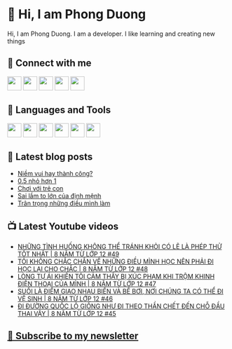 # 👋 Hi, I am Phong Duong

Hi, I am Phong Duong. I am a developer. I like learning and creating new things

## 🔗 Connect with me
[<img height="32" width="32" src="https://cdn.jsdelivr.net/npm/simple-icons@v3/icons/youtube.svg" />](https://www.youtube.com/channel/UCXykqt3V2-9bYXKWZRcH0rA)
[<img height="32" width="32" src="https://cdn.jsdelivr.net/npm/simple-icons@v3/icons/instagram.svg" />](https://www.instagram.com/phongduonglh)
[<img height="32" width="32" src="https://cdn.jsdelivr.net/npm/simple-icons@v3/icons/twitter.svg" />](https://twitter.com/phongduonglh)
[<img height="32" width="32" src="https://cdn.jsdelivr.net/npm/simple-icons@v3/icons/facebook.svg" />](https://www.facebook.com/phongduonglh)
[<img height="32" width="32" src="https://cdn.jsdelivr.net/npm/simple-icons@v3/icons/linkedin.svg" />](https://www.linkedin.com/in/phongduonglh)

## 🧰 Languages and Tools

[<img height="32" width="32" src="https://cdn.jsdelivr.net/npm/simple-icons@v3/icons/javascript.svg" />](javascript)
[<img height="32" width="32" src="https://cdn.jsdelivr.net/npm/simple-icons@v3/icons/html5.svg" />](html5)
[<img height="32" width="32" src="https://cdn.jsdelivr.net/npm/simple-icons@v3/icons/css3.svg" />](css3)
[<img height="32" width="32" src="https://cdn.jsdelivr.net/npm/simple-icons@v3/icons/node-dot-js.svg" />](nodejs)
[<img height="32" width="32" src="https://cdn.jsdelivr.net/npm/simple-icons@v3/icons/react.svg" />](react)
[<img height="32" width="32" src="https://cdn.jsdelivr.net/npm/simple-icons@v3/icons/vue-dot-js.svg" />](vue)

## 📝 Latest blog posts

<!-- BLOG-POST-LIST:START -->
- [Niềm vui hay thành công?](https://phongduong.dev/blog/2021/06/niem-vui-hay-thanh-cong/)
- [0.5 nhỏ hơn 1](https://phongduong.dev/blog/2021/06/0-5-nho-hon-1/)
- [Chơi với trẻ con](https://phongduong.dev/blog/2021/06/choi-voi-tre-con/)
- [Sai lầm to lớn của định mệnh](https://phongduong.dev/blog/2021/06/sai-lam-to-lon-cua-dinh-menh/)
- [Trân trọng những điều mình làm](https://phongduong.dev/blog/2021/06/tran-trong-nhung-dieu-minh-lam/)
<!-- BLOG-POST-LIST:END -->

## 📺 Latest Youtube videos

<!-- YOUTUBE-VIDEO-LIST:START -->
- [NHỮNG TÌNH HUỐNG KHÔNG THỂ TRÁNH KHỎI CÓ LẼ LÀ PHÉP THỬ TỐT NHẤT | 8 NĂM TỪ LỚP 12 #49](https://www.youtube.com/watch?v=0Chj-cvAQI0)
- [TÔI KHÔNG CHẮC CHẮN VỀ NHỮNG ĐIỀU MÌNH HỌC NÊN PHẢI ĐI HỌC LẠI CHO CHẮC | 8 NĂM TỪ LỚP 12 #48](https://www.youtube.com/watch?v=wn0afSgL_GE)
- [LÒNG TỰ ÁI KHIẾN TÔI CẢM THẤY BỊ XÚC PHẠM KHI TRỘM KHINH ĐIỆN THOẠI CỦA MÌNH | 8 NĂM TỪ LỚP 12 #47](https://www.youtube.com/watch?v=z-0LMajUB9c)
- [SUỐI LÀ ĐIỂM GIAO NHAU BIỂN VÀ BỂ BƠI, NƠI CHÚNG TA CÓ THỂ ĐI VỆ SINH | 8 NĂM TỪ LỚP 12 #46](https://www.youtube.com/watch?v=pUkeZD92s1o)
- [ĐI ĐƯỜNG QUỐC LỘ GIỐNG NHƯ ĐI THEO THẦN CHẾT ĐẾN CHỖ ĐẦU THAI VẬY | 8 NĂM TỪ LỚP 12 #45](https://www.youtube.com/watch?v=qvHxSTfQVN8)
<!-- YOUTUBE-VIDEO-LIST:END -->

## [💌 Subscribe to my newsletter](https://koogio.substack.com/)
